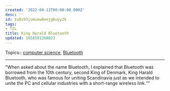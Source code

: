 ```yaml
---
created: '2022-04-13T00:00:00.000Z'
desc: ''
id: tu8s93jumuew8enjg6uyy2k
tags:
- TIL
title: King Harald Bluetooth
updated: 1656501208823
---
```

   
Topics::  [computer science](../topics/computer%20science.md), [Bluetooth](../devlog/Bluetooth.md)   
   
   
---   
   
"When asked about the name Bluetooth, I explained that Bluetooth was borrowed from the 10th century, second King of Denmark, King Harald Bluetooth, who was famous for uniting Scandinavia just as we intended to unite the PC and cellular industries with a short-range wireless link.“”